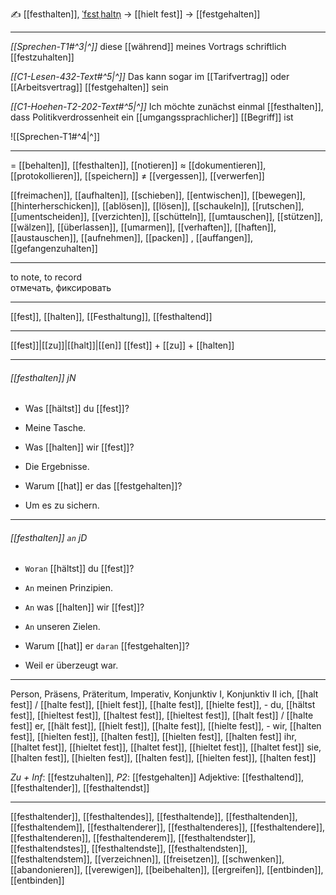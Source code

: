 ✍️ [[festhalten]], [ˈfɛstˌhaltn̩](https://youglish.com/pronounce/festhalten/german) → [[hielt fest]] → [[festgehalten]]

---
*[[Sprechen-T1#^3|^]]* diese [[während]] meines Vortrags schriftlich [[festzuhalten]]

*[[C1-Lesen-432-Text#^5|^]]* Das kann sogar im [[Tarifvertrag]] oder [[Arbeitsvertrag]] [[festgehalten]] sein

*[[C1-Hoehen-T2-202-Text#^5|^]]* Ich möchte zunächst einmal [[festhalten]], dass Politikverdrossenheit ein [[umgangssprachlicher]] [[Begriff]] ist

![[Sprechen-T1#^4|^]]


---
= [[behalten]], [[festhalten]], [[notieren]]
≈ [[dokumentieren]], [[protokollieren]], [[speichern]]
≠ [[vergessen]], [[verwerfen]]

[[freimachen]], [[aufhalten]], [[schieben]], [[entwischen]], [[bewegen]], [[hinterherschicken]], [[ablösen]], [[lösen]], [[schaukeln]], [[rutschen]], [[umentscheiden]], [[verzichten]], [[schütteln]], [[umtauschen]], [[stützen]], [[wälzen]], [[überlassen]], [[umarmen]], [[verhaften]], [[haften]], [[austauschen]], [[aufnehmen]], [[packen]]
, [[auffangen]], [[gefangenzuhalten]]


---
to note, to record  
отмечать, фиксировать

---
[[fest]], [[halten]], [[Festhaltung]], [[festhaltend]]

---
[[fest]]|[[zu]]|[[halt]]|[[en]]
[[fest]] + [[zu]] + [[halten]]


---
###### [[festhalten]] jN
- Was [[hältst]] du [[fest]]?
- Meine Tasche.

- Was [[halten]] wir [[fest]]?
- Die Ergebnisse.

- Warum [[hat]] er das [[festgehalten]]?
- Um es zu sichern.

---
###### [[festhalten]] `an` jD
- `Woran` [[hältst]] du [[fest]]?
- `An` meinen Prinzipien.

- `An` was [[halten]] wir [[fest]]?
- `An` unseren Zielen.

- Warum [[hat]] er `daran` [[festgehalten]]?
- Weil er überzeugt war.

---
Person, Präsens, Präteritum, Imperativ, Konjunktiv I, Konjunktiv II
ich, [[halt fest]] / [[halte fest]], [[hielt fest]], [[halte fest]], [[hielte fest]], -
du, [[hältst fest]], [[hieltest fest]], [[haltest fest]], [[hieltest fest]], [[halt fest]] / [[halte fest]]
er, [[hält fest]], [[hielt fest]], [[halte fest]], [[hielte fest]], -
wir, [[halten fest]], [[hielten fest]], [[halten fest]], [[hielten fest]], [[halten fest]]
ihr, [[haltet fest]], [[hieltet fest]], [[haltet fest]], [[hieltet fest]], [[haltet fest]]
sie, [[halten fest]], [[hielten fest]], [[halten fest]], [[hielten fest]], [[halten fest]]

*Zu + Inf*: [[festzuhalten]], *P2*: [[festgehalten]]
Adjektive: [[festhaltend]], [[festhaltender]], [[festhaltendst]]

---
[[festhaltender]], [[festhaltendes]], [[festhaltende]], [[festhaltenden]], [[festhaltendem]], [[festhaltenderer]], [[festhaltenderes]], [[festhaltendere]], [[festhaltenderen]], [[festhaltenderem]], [[festhaltendster]], [[festhaltendstes]], [[festhaltendste]], [[festhaltendsten]], [[festhaltendstem]], [[verzeichnen]], [[freisetzen]], [[schwenken]], [[abandonieren]], [[verewigen]], [[beibehalten]], [[ergreifen]], [[entbinden]], [[entbinden]]